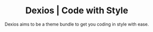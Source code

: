 <h1 align="center">
    Dexios | Code with Style
</h1>

<center>
    Dexios aims to be a theme bundle to get you coding in style with ease.
</center>